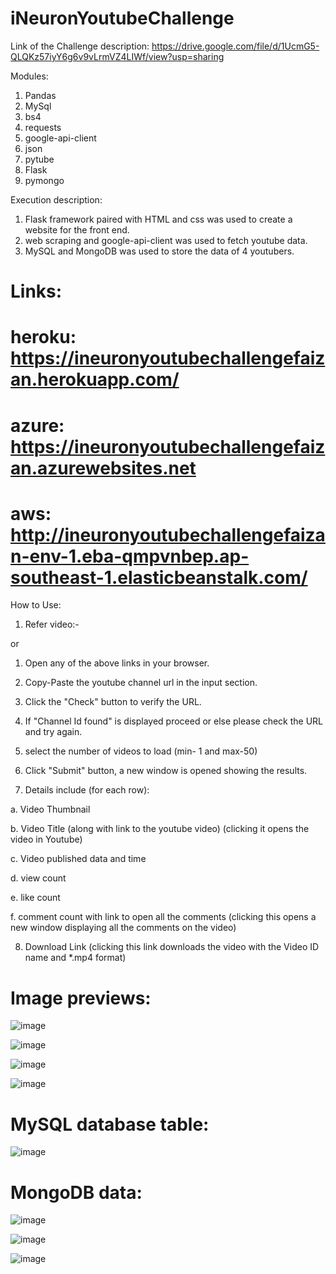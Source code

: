 # iNeuronYoutubeChallenge

Link of the Challenge description: https://drive.google.com/file/d/1UcmG5-QLQKz57iyY6g6v9vLrmVZ4LIWf/view?usp=sharing

Modules:
1.  Pandas
2.  MySql
3.  bs4
4.  requests
5.  google-api-client
6.  json
7.  pytube
8.  Flask
9.  pymongo


Execution description:
1.  Flask framework paired with HTML and css was used to create a website for the front end.
2.  web scraping and google-api-client was used to fetch youtube data.
3.  MySQL and MongoDB was used to store the data of 4 youtubers.


# Links:
# heroku: https://ineuronyoutubechallengefaizan.herokuapp.com/
# azure: https://ineuronyoutubechallengefaizan.azurewebsites.net
# aws: http://ineuronyoutubechallengefaizan-env-1.eba-qmpvnbep.ap-southeast-1.elasticbeanstalk.com/

How to Use:
1.  Refer video:- 

or

1.  Open any of the above links in your browser.

2.  Copy-Paste the youtube channel url in the input section.

3.  Click the "Check" button to verify the URL.

4.  If "Channel Id found" is displayed proceed or else please check the URL and try again.

5.  select the number of videos to load (min- 1 and max-50)

6.  Click "Submit" button, a new window is opened showing the results.

7.  Details include (for each row):

  a.  Video Thumbnail
  
  b.  Video Title (along with link to the youtube video) (clicking it opens the video in Youtube)
  
  c.  Video published data and time
  
  d.  view count
  
  e.  like count
  
  f.  comment count with link to open all the comments (clicking this opens a new window displaying all the comments on the video)
  

8.  Download Link (clicking this link downloads the video with the Video ID name and *.mp4 format)


# Image previews:

![image](https://user-images.githubusercontent.com/49452105/189480486-1bed21f3-1b93-42f3-98d5-ee3cd60cf8cc.png)

![image](https://user-images.githubusercontent.com/49452105/189480496-5f9e60ca-fe93-4a59-8c3f-1b57f8aeb933.png)

![image](https://user-images.githubusercontent.com/49452105/189480501-20cbf384-c6b1-4734-8c60-4aefd08fc8c1.png)

![image](https://user-images.githubusercontent.com/49452105/189480845-05af86a2-eac0-44f9-a0e3-2587ec59f43a.png)


# MySQL database table:
![image](https://user-images.githubusercontent.com/49452105/189480567-fa83abb5-e45a-4c86-a38a-4cc67f6c41b8.png)


# MongoDB data:
![image](https://user-images.githubusercontent.com/49452105/189480746-42793d34-ce4b-4a4b-b412-95d22baf79d1.png)

![image](https://user-images.githubusercontent.com/49452105/189480786-c178ed70-bf37-4137-ba6b-fa249353ecb5.png)

![image](https://user-images.githubusercontent.com/49452105/189480806-7ce0712f-f82c-4225-8cad-1d642d93b5a3.png)


